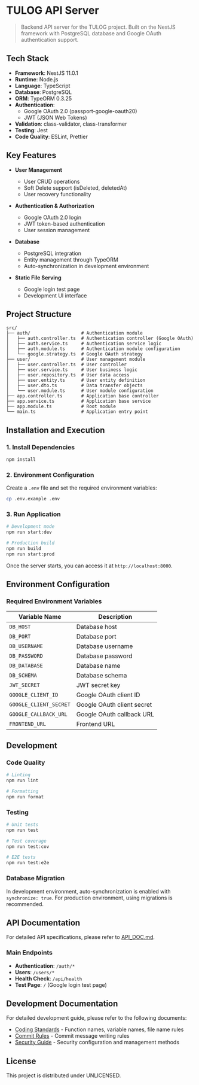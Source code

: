 # TULOG API Server

> Backend API server for the TULOG project. Built on the NestJS framework with PostgreSQL database and Google OAuth authentication support.

## Tech Stack

- **Framework**: NestJS 11.0.1
- **Runtime**: Node.js
- **Language**: TypeScript
- **Database**: PostgreSQL
- **ORM**: TypeORM 0.3.25
- **Authentication**:
  - Google OAuth 2.0 (passport-google-oauth20)
  - JWT (JSON Web Tokens)
- **Validation**: class-validator, class-transformer
- **Testing**: Jest
- **Code Quality**: ESLint, Prettier

## Key Features

- **User Management**
  - User CRUD operations
  - Soft Delete support (isDeleted, deletedAt)
  - User recovery functionality

- **Authentication & Authorization**
  - Google OAuth 2.0 login
  - JWT token-based authentication
  - User session management

- **Database**
  - PostgreSQL integration
  - Entity management through TypeORM
  - Auto-synchronization in development environment

- **Static File Serving**
  - Google login test page
  - Development UI interface

## Project Structure

```
src/
├── auth/                   # Authentication module
│   ├── auth.controller.ts  # Authentication controller (Google OAuth)
│   ├── auth.service.ts     # Authentication service logic
│   ├── auth.module.ts      # Authentication module configuration
│   └── google.strategy.ts  # Google OAuth strategy
├── user/                   # User management module
│   ├── user.controller.ts  # User controller
│   ├── user.service.ts     # User business logic
│   ├── user.repository.ts  # User data access
│   ├── user.entity.ts      # User entity definition
│   ├── user.dto.ts         # Data transfer objects
│   └── user.module.ts      # User module configuration
├── app.controller.ts       # Application base controller
├── app.service.ts          # Application base service
├── app.module.ts           # Root module
└── main.ts                 # Application entry point
```

## Installation and Execution

### 1. Install Dependencies

```bash
npm install
```

### 2. Environment Configuration

Create a `.env` file and set the required environment variables:

```bash
cp .env.example .env
```

### 3. Run Application

```bash
# Development mode
npm run start:dev

# Production build
npm run build
npm run start:prod
```

Once the server starts, you can access it at `http://localhost:8000`.

## Environment Configuration

### Required Environment Variables

| Variable Name          | Description                    |
| ---------------------- | ------------------------------ |
| `DB_HOST`              | Database host                  |
| `DB_PORT`              | Database port                  |
| `DB_USERNAME`          | Database username              |
| `DB_PASSWORD`          | Database password              |
| `DB_DATABASE`          | Database name                  |
| `DB_SCHEMA`            | Database schema                |
| `JWT_SECRET`           | JWT secret key                 |
| `GOOGLE_CLIENT_ID`     | Google OAuth client ID         |
| `GOOGLE_CLIENT_SECRET` | Google OAuth client secret     |
| `GOOGLE_CALLBACK_URL`  | Google OAuth callback URL      |
| `FRONTEND_URL`         | Frontend URL                   |

## Development

### Code Quality

```bash
# Linting
npm run lint

# Formatting
npm run format
```

### Testing

```bash
# Unit tests
npm run test

# Test coverage
npm run test:cov

# E2E tests
npm run test:e2e
```

### Database Migration

In development environment, auto-synchronization is enabled with `synchronize: true`.
For production environment, using migrations is recommended.

## API Documentation

For detailed API specifications, please refer to [API_DOC.md](./API_DOC.md).

### Main Endpoints

- **Authentication**: `/auth/*`
- **Users**: `/users/*`
- **Health Check**: `/api/health`
- **Test Page**: `/` (Google login test page)

## Development Documentation

For detailed development guide, please refer to the following documents:

- [Coding Standards](./docs/CODING_STANDARDS.md) - Function names, variable names, file name rules
- [Commit Rules](./docs/COMMIT_RULES.md) - Commit message writing rules
- [Security Guide](./docs/SECURITY.md) - Security configuration and management methods

## License

This project is distributed under UNLICENSED.
